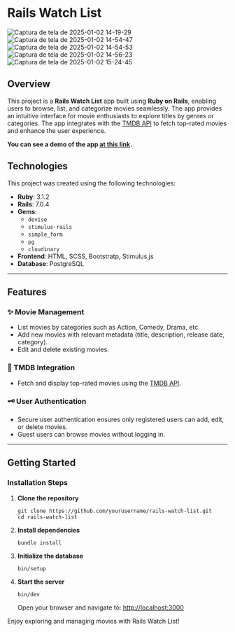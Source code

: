 # Rails Watch List
![Captura de tela de 2025-01-02 14-19-29](https://github.com/user-attachments/assets/75f938c4-223e-4f9e-85f7-8273a806d298)
![Captura de tela de 2025-01-02 14-54-47](https://github.com/user-attachments/assets/c2014395-bfe2-4067-b9d4-9f07f54bfdb7)
![Captura de tela de 2025-01-02 14-54-53](https://github.com/user-attachments/assets/aa32f029-7a8c-4cdf-ad05-07ecb07e294c)
![Captura de tela de 2025-01-02 14-56-23](https://github.com/user-attachments/assets/f8a9d480-b6c3-4f4b-8a1e-1e07c3bf8a8e)
![Captura de tela de 2025-01-02 15-24-45](https://github.com/user-attachments/assets/806e8cd6-a415-4517-a121-ec2a807038b6)



## Overview

This project is a **Rails Watch List** app built using **Ruby on Rails**, enabling users to browse, list, and categorize movies seamlessly. The app provides an intuitive interface for movie enthusiasts to explore titles by genres or categories. The app integrates with the [TMDB API](https://developer.themoviedb.org/reference/movie-top-rated-list) to fetch top-rated movies and enhance the user experience.

**You can see a demo of the app [at this link](https://drive.google.com/file/d/1mrV_byQJpDivHfWYbxTncdTqZcPZ-CQC/view?usp=drive_link).**

## Technologies

This project was created using the following technologies:

- **Ruby**: 3.1.2  
- **Rails**: 7.0.4  
- **Gems**:  
  - `devise`  
  - `stimulus-rails`  
  - `simple_form`
  - `pg`
  - `cloudinary`
- **Frontend**: HTML, SCSS, Bootstratp, Stimulus.js  
- **Database**: PostgreSQL  

---

## Features

### ✨ Movie Management  
- List movies by categories such as Action, Comedy, Drama, etc.
- Add new movies with relevant metadata (title, description, release date, category).
- Edit and delete existing movies.


### 🚀 TMDB Integration  
- Fetch and display top-rated movies using the [TMDB API](https://developer.themoviedb.org/reference/movie-top-rated-list).

### 🗝 User Authentication  
- Secure user authentication ensures only registered users can add, edit, or delete movies.  
- Guest users can browse movies without logging in.

---

## Getting Started

### Installation Steps

1. **Clone the repository**  
   ```
   git clone https://github.com/yourusername/rails-watch-list.git
   cd rails-watch-list
   ```

2. **Install dependencies**  
   ```
   bundle install
   ```

3. **Initialize the database**  
   ```
   bin/setup
   ```

4. **Start the server**  
   ```
   bin/dev
   ```
   Open your browser and navigate to: [http://localhost:3000](http://localhost:3000)


Enjoy exploring and managing movies with Rails Watch List!

